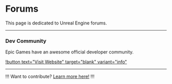 # Forums

This page is dedicated to Unreal Engine forums.

---

### Dev Community

Epic Games have an awesome official developer community.

[!button text="Visit Website" target="blank" variant="info"](https://dev.epicgames.com/community/)

---

!!!
Want to contribute? [Learn more here!](/contribute/)
!!!